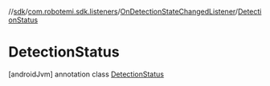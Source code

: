 //[sdk](../../../../index.md)/[com.robotemi.sdk.listeners](../../index.md)/[OnDetectionStateChangedListener](../index.md)/[DetectionStatus](index.md)



# DetectionStatus  
 [androidJvm] annotation class [DetectionStatus](index.md)   

